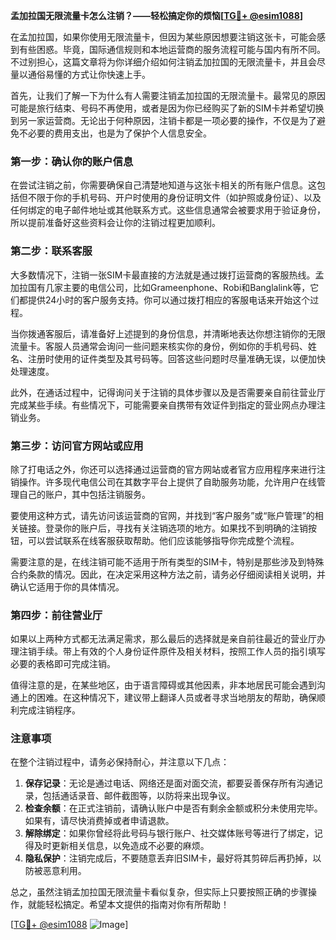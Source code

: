 **孟加拉国无限流量卡怎么注销？——轻松搞定你的烦恼[[TG💪+ @esim1088](https://t.me/s/esim1088)]**

在孟加拉国，如果你使用无限流量卡，但因为某些原因想要注销这张卡，可能会感到有些困惑。毕竟，国际通信规则和本地运营商的服务流程可能与国内有所不同。不过别担心，这篇文章将为你详细介绍如何注销孟加拉国的无限流量卡，并且会尽量以通俗易懂的方式让你快速上手。

首先，让我们了解一下为什么有人需要注销孟加拉国的无限流量卡。最常见的原因可能是旅行结束、号码不再使用，或者是因为你已经购买了新的SIM卡并希望切换到另一家运营商。无论出于何种原因，注销卡都是一项必要的操作，不仅是为了避免不必要的费用支出，也是为了保护个人信息安全。

### 第一步：确认你的账户信息

在尝试注销之前，你需要确保自己清楚地知道与这张卡相关的所有账户信息。这包括但不限于你的手机号码、开户时使用的身份证明文件（如护照或身份证）、以及任何绑定的电子邮件地址或其他联系方式。这些信息通常会被要求用于验证身份，所以提前准备好这些资料会让你的注销过程更加顺利。

### 第二步：联系客服

大多数情况下，注销一张SIM卡最直接的方法就是通过拨打运营商的客服热线。孟加拉国有几家主要的电信公司，比如Grameenphone、Robi和Banglalink等，它们都提供24小时的客户服务支持。你可以通过拨打相应的客服电话来开始这个过程。

当你拨通客服后，请准备好上述提到的身份信息，并清晰地表达你想注销你的无限流量卡。客服人员通常会询问一些问题来核实你的身份，例如你的手机号码、姓名、注册时使用的证件类型及其号码等。回答这些问题时尽量准确无误，以便加快处理速度。

此外，在通话过程中，记得询问关于注销的具体步骤以及是否需要亲自前往营业厅完成某些手续。有些情况下，可能需要亲自携带有效证件到指定的营业网点办理注销业务。

### 第三步：访问官方网站或应用

除了打电话之外，你还可以选择通过运营商的官方网站或者官方应用程序来进行注销操作。许多现代电信公司在其数字平台上提供了自助服务功能，允许用户在线管理自己的账户，其中包括注销服务。

要使用这种方式，请先访问该运营商的官网，并找到“客户服务”或“账户管理”的相关链接。登录你的账户后，寻找有关注销选项的地方。如果找不到明确的注销按钮，可以尝试联系在线客服获取帮助。他们应该能够指导你完成整个流程。

需要注意的是，在线注销可能不适用于所有类型的SIM卡，特别是那些涉及到特殊合约条款的情况。因此，在决定采用这种方法之前，请务必仔细阅读相关说明，并确认它适用于你的具体情况。

### 第四步：前往营业厅

如果以上两种方式都无法满足需求，那么最后的选择就是亲自前往最近的营业厅办理注销手续。带上有效的个人身份证件原件及相关材料，按照工作人员的指引填写必要的表格即可完成注销。

值得注意的是，在某些地区，由于语言障碍或其他因素，非本地居民可能会遇到沟通上的困难。在这种情况下，建议带上翻译人员或者寻求当地朋友的帮助，确保顺利完成注销程序。

### 注意事项

在整个注销过程中，请务必保持耐心，并注意以下几点：

1. **保存记录**：无论是通过电话、网络还是面对面交流，都要妥善保存所有沟通记录，包括通话录音、邮件截图等，以防将来出现争议。
2. **检查余额**：在正式注销前，请确认账户中是否有剩余金额或积分未使用完毕。如果有，请尽快消费掉或者申请退款。
3. **解除绑定**：如果你曾经将此号码与银行账户、社交媒体账号等进行了绑定，记得及时更新相关信息，以免造成不必要的麻烦。
4. **隐私保护**：注销完成后，不要随意丢弃旧SIM卡，最好将其剪碎后再扔掉，以防被恶意利用。

总之，虽然注销孟加拉国无限流量卡看似复杂，但实际上只要按照正确的步骤操作，就能轻松搞定。希望本文提供的指南对你有所帮助！

[[TG💪+ @esim1088](https://t.me/s/esim1088) ![Image](https://i.postimg.cc/4NQfJmqS/Snipaste-2025-05-13-00-14-12.png)]